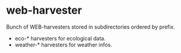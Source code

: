 # web-harvester

Bunch of WEB-harvesters stored in subdirectories ordered by prefix. 

* eco-* harvesters for ecological data.
* weather-* harvesters for weather infos.



